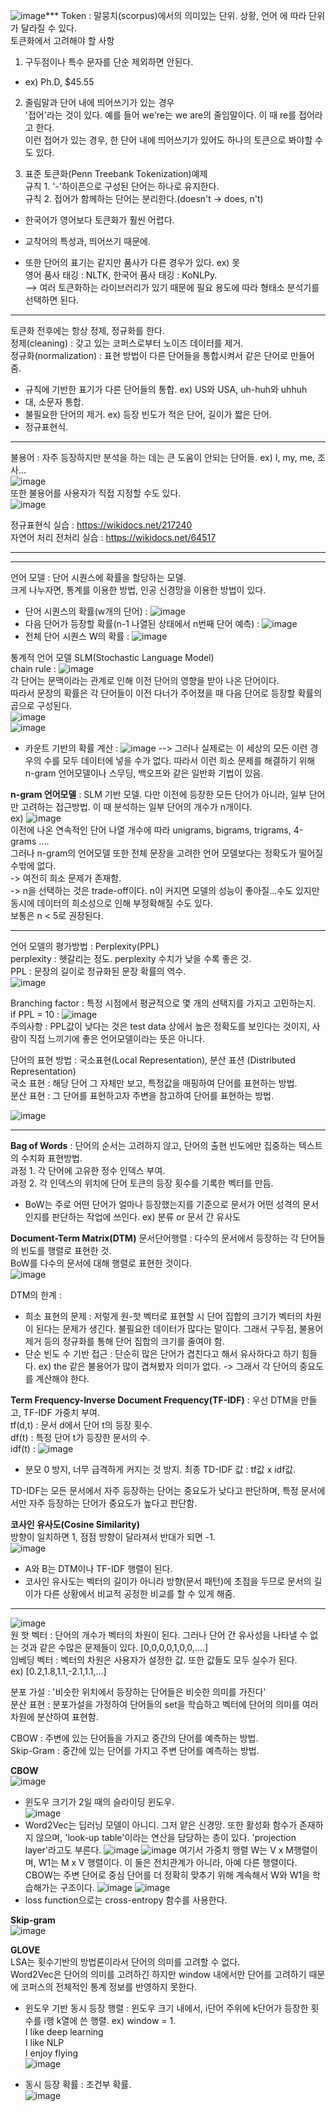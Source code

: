 ![image](https://github.com/user-attachments/assets/243eea09-11d1-4297-b91b-a8a9b5ce963e)***
Token : 말뭉치(scorpus)에서의 의미있는 단위. 상황, 언어 에 따라 단위가 달라질 수 있다.  
토큰화에서 고려해야 할 사항  
1) 구두점이나 특수 문자를 단순 제외하면 안된다.  
 - ex) Ph.D, $45.55  
2) 줄림말과 단어 내에 띄어쓰기가 있는 경우  
'접어'라는 것이 있다. 예를 들어 we're는 we are의 줄임말이다. 이 때 re를 접어라고 한다.  
이런 접어가 있는 경우, 한 단어 내에 띄어쓰기가 있어도 하나의 토큰으로 봐야할 수도 있다.  

3) 표준 토큰화(Penn Treebank Tokenization)예제  
규칙 1. '-'하이픈으로 구성된 단어는 하나로 유지한다.  
규칙 2. 접어가 함께하는 단어는 분리한다.(doesn't -> does, n't)   
 - 한국어가 영어보다 토큰화가 훨씬 어렵다.  
 - 교착어의 특성과, 띄어쓰기 때문에.  

 - 또한 단어의 표기는 같지만 품사가 다른 경우가 있다. ex) 못  
영어 품사 태깅 : NLTK, 한국어 품사 태깅 : KoNLPy.  
 --> 여러 토큰화하는 라이브러리가 있기 때문에 필요 용도에 따라 형태소 분석기를 선택하면 된다.  

***

토큰화 전후에는 항상 정제, 정규화를 한다.  
정제(cleaning) : 갖고 있는 코퍼스로부터 노이즈 데이터를 제거.  
정규화(normalization) : 표현 방법이 다른 단어들을 통합시켜서 같은 단어로 만들어 줌.  
 - 규칙에 기반한 표기가 다른 단어들의 통합. ex) US와 USA, uh-huh와 uhhuh  
 - 대, 소문자 통합.  
 - 불필요한 단어의 제거. 
  ex) 등장 빈도가 적은 단어, 길이가 짧은 단어.  
 - 정규표현식.  

***

불용어 : 자주 등장하지만 분석을 하는 데는 큰 도움이 안되는 단어들. ex) I, my, me, 조사...  
![image](https://github.com/user-attachments/assets/8c0c39c9-38fd-4317-b1b4-55fe90575064)  
또한 불용어를 사용자가 직접 지정할 수도 있다.  
![image](https://github.com/user-attachments/assets/ac186076-38e9-47e8-9979-95d8338321df)  

정규표현식 실습 : https://wikidocs.net/217240  
자연어 처리 전처리 실습 : https://wikidocs.net/64517

***
***

언어 모델 : 단어 시퀀스에 확률을 할당하는 모델.  
크게 나누자면, 통계를 이용한 방법, 인공 신경망을 이용한 방법이 있다.  
 - 단어 시퀀스의 확률(w개의 단어) : ![image](https://github.com/user-attachments/assets/8c7adee2-dea9-4811-94e9-94372090cb05)
 - 다음 단어가 등장할 확률(n-1 나열된 상태에서 n번째 단어 예측) : ![image](https://github.com/user-attachments/assets/973ad4d3-9c9d-45ca-8670-4b637f08c218)
 - 전체 단어 시퀀스 W의 확률 : ![image](https://github.com/user-attachments/assets/c0b9f420-ebf0-4093-b33d-ab3c1828a79f)


통계적 언어 모델 SLM(Stochastic Language Model)  
chain rule : ![image](https://github.com/user-attachments/assets/37817c0f-eeb8-47a2-8234-109b3a690fbf)  
각 단어는 문맥이라는 관계로 인해 이전 단어의 영향을 받아 나온 단어이다.  
따라서 문장의 확률은 각 단어들이 이전 다너가 주어졌을 때 다음 단어로 등장할 확률의 곱으로 구성된다.  
![image](https://github.com/user-attachments/assets/f278bfa4-e50a-40bb-abcf-b3c0fdd6835a)  
![image](https://github.com/user-attachments/assets/734a075c-8e5b-41e8-b9ac-d006e71d1418)  
 - 카운트 기반의 확률 계산 :
![image](https://github.com/user-attachments/assets/d2bcf899-1f47-4bf3-b400-84e61c95ffe0)
 --> 그러나 실제로는 이 세상의 모든 이런 경우의 수를 모두 데이터에 넣을 수가 없다.
   따라서 이런 희소 문제를 해결하기 위해 n-gram 언어모델이나 스무딩, 백오프와 같은 일반화 기법이 있음.

**n-gram 언어모델** : SLM 기반 모델. 다만 이전에 등장한 모든 단어가 아니라, 일부 단어만 고려하는 접근방법. 이 때 분석하는 일부 단어의 개수가 n개이다.  
ex) ![image](https://github.com/user-attachments/assets/94fa13c7-d050-4d47-8c99-5e5528a7d8a6)  
이전에 나온 연속적인 단어 나열 개수에 따라 unigrams, bigrams, trigrams, 4-grams ....  
그러나 n-gram의 언어모델 또한 전체 문장을 고려한 언어 모델보다는 정확도가 떨어질 수밖에 없다.  
  -> 여전히 희소 문제가 존재함.  
  -> n을 선택하는 것은 trade-off이다. n이 커지면 모델의 성능이 좋아질...수도 있지만 동시에 데이터의 희소성으로 인해 부정확해질 수도 있다.  
  보통은 n < 5로 권장된다.  
  
***  

언어 모델의 평가방법 : Perplexity(PPL)  
perplexity : 헷갈리는 정도. perplexity 수치가 낮을 수록 좋은 것.  
PPL : 문장의 길이로 정규화된 문장 확률의 역수.    
![image](https://github.com/user-attachments/assets/371fd259-9aa0-4501-9b01-9eae31f13c0d)  

Branching factor : 특정 시점에서 평균적으로 몇 개의 선택지를 가지고 고민하는지.  
if PPL = 10 : ![image](https://github.com/user-attachments/assets/5c0ed835-ab43-4602-a9bd-30f4fe4787c3)  
주의사항 : PPL값이 낮다는 것은 test data 상에서 높은 정확도를 보인다는 것이지, 사람이 직접 느끼기에 좋은 언어모델이라는 뜻은 아니다.  

단어의 표현 방법 : 국소표현(Local Representation), 분산 표션 (Distributed Representation)  
국소 표현 : 해당 단어 그 자체만 보고, 특정값을 매핑하여 단어를 표현하는 방법.  
분산 표현 : 그 단어를 표현하고자 주변을 참고하여 단어를 표현하는 방법.  

![image](https://github.com/user-attachments/assets/b3c78be8-1802-4452-9c78-f5dc63c9540e)  
***
**Bag of Words** : 단어의 순서는 고려하지 않고, 단어의 출현 빈도에만 집중하는 텍스트의 수치화 표현방법.  
과정 1. 각 단어에 고유한 정수 인덱스 부여.  
과정 2. 각 인덱스의 위치에 단어 토큰의 등장 횟수를 기록한 벡터를 만듬.  
 - BoW는 주로 어떤 단어가 얼마나 등장했는지를 기준으로 문서가 어떤 성격의 문서인지를 판단하는 작업에 쓰인다. ex) 분류 or 문서 간 유사도

**Document-Term Matrix(DTM)** 
문서단어행렬 : 다수의 문서에서 등장하는 각 단어들의 빈도를 행렬로 표현한 것.  
BoW를 다수의 문서에 대해 행렬로 표현한 것이다.  
![image](https://github.com/user-attachments/assets/9edfa548-04ee-41d3-96f0-0856c0c66888)  

DTM의 한계 : 
 - 희소 표현의 문제 : 저렇게 원-핫 벡터로 표현할 시 단어 집합의 크기가 벡터의 차원이 된다는 문제가 생긴다.
불필요한 데이터가 많다는 말이다. 그래서 구두점, 불용어 제거 등의 정규화를 통해 단어 집합의 크기를 줄여야 함.
 - 단순 빈도 수 기반 접근 : 단순히 많은 단어가 겹친다고 해서 유사하다고 하기 힘들다.
   ex) the 같은 불용어가 많이 겹쳐봤자 의미가 없다.
   -> 그래서 각 단어의 중요도를 계산해야 한다.

**Term Frequency-Inverse Document Frequency(TF-IDF)** : 우선 DTM을 만들고, TF-IDF 가중치 부여.  
tf(d,t) : 문서 d에서 단어 t의 등장 횟수.  
df(t) : 특정 단어 t가 등장한 문서의 수.  
idf(t) : ![image](https://github.com/user-attachments/assets/617a2ad0-2cd1-4a23-abe0-f3c39dbad5e7)  
 - 분모 0 방지, 너무 급격하게 커지는 것 방지.
최종 TD-IDF 값 : tf값 x idf값.

TD-IDF는 모든 문서에서 자주 등장하는 단어는 중요도가 낮다고 판단하며, 특정 문서에서만 자주 등장하는 단어가 중요도가 높다고 판단함.  

**코사인 유사도(Cosine Similarity)**  
방향이 일치하면 1, 점점 방향이 달라져서 반대가 되면 -1.  
![image](https://github.com/user-attachments/assets/7048fcf0-4cf6-4e47-968f-1591db1f0824)  
 - A와 B는 DTM이나 TF-IDF 행렬이 된다.
 - 코사인 유사도는 벡터의 길이가 아니라 방향(문서 패턴)에 초점을 두므로 문서의 길이가 다른 상황에서 비교적 공정한 비교를 할 수 있게 해줌.

***  
![image](https://github.com/user-attachments/assets/1ed17e3a-89eb-49b0-aee3-7fa765aa85bf)  
원 핫 벡터 : 단어의 개수가 벡터의 차원이 된다. 그러나 단어 간 유사성을 나타낼 수 없는 것과 같은 수많은 문제들이 있다. [0,0,0,0,1,0,0,....]  
임베딩 벡터 : 벡터의 차원은 사용자가 설정한 값. 또한 값들도 모두 실수가 된다.  
ex) [0.2,1.8,1.1,-2.1,1.1,...]  


분포 가설 : '비슷한 위치에서 등장하는 단어들은 비슷한 의미를 가진다'  
분산 표현 : 분포가설을 가정하여 단어들의 set을 학습하고 벡터에 단어의 의미를 여러 차원에 분산하여 표현함.  

CBOW : 주변에 있는 단어들을 가지고 중간의 단어를 예측하는 방법.  
Skip-Gram : 중간에 있는 단어를 가지고 주변 단어를 예측하는 방법.  

**CBOW**  
![image](https://github.com/user-attachments/assets/c96c6b67-52ad-48ff-b503-073a940db2ee)  
 - 윈도우 크기가 2일 때의 슬라이딩 윈도우.  
![image](https://github.com/user-attachments/assets/7aeb3cd6-3599-461e-9243-df1d57814086)
 - Word2Vec는 딥러닝 모델이 아니디. 그저 얕은 신경망. 또한 활성화 함수가 존재하지 않으며,
   'look-up table'이라는 연산을 담당하는 층이 있다. 'projection layer'라고도 부른다.
![image](https://github.com/user-attachments/assets/3e09ab96-c5b0-450e-b536-0b61a503853c)
![image](https://github.com/user-attachments/assets/4aefe1ed-7246-4b93-a649-8bf9932abd5d)
여기서 가중치 행렬 W는 V x M행렬이며, W1는 M x V 행렬이다. 이 둘은 전치관계가 아니라, 아예 다른 행렬이다.
CBOW는 주변 단어로 중심 단어를 더 정확히 맞추기 위해 계속해서 W와 W1을 학습해가는 구조이다.
![image](https://github.com/user-attachments/assets/61afe118-21b5-4870-98b2-6b2dfc226c24)
![image](https://github.com/user-attachments/assets/ab688b05-cfc1-40db-b4f9-ccbfd68e405b)
 - loss function으로는 cross-entropy 함수를 사용한다.


**Skip-gram**  
![image](https://github.com/user-attachments/assets/f785b8be-750f-4aaa-8214-1be0bec124c1)  


**GLOVE**  
LSA는 횟수기반의 방법론이라서 단어의 의미를 고려할 수 없다.  
Word2Vec은 단어의 의미를 고려하긴 하지만 window 내에서만 단어를 고려하기 때문에 코퍼스의 전체적인 통계 정보를 반영하지 못한다.  

 - 윈도우 기반 동시 등장 행렬 : 윈도우 크기 내에서, i단어 주위에 k단어가 등장한 횟수를 i행 k열에 쓴 행렬.
ex) window = 1.   
I like deep learning  
I like NLP  
I enjoy flying  
![image](https://github.com/user-attachments/assets/7f66298a-81ec-477a-8c6f-3f5ac12ae1c9)  

 - 동시 등장 확률 : 조건부 확률.  
![image](https://github.com/user-attachments/assets/e6f2e247-b3e5-4a34-bdf2-0a945008a501)  



























